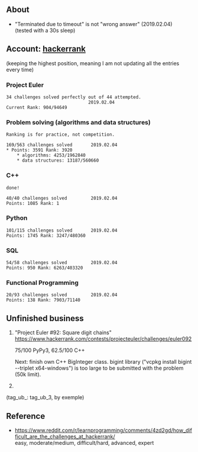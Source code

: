 ## About
  * "Terminated due to timeout" is not "wrong answer" (2019.02.04)    
    (tested with a 30s sleep)

## Account: [hackerrank](https://www.hackerrank.com/Liviul)
(keeping the highest position, meaning I am not updating all the entries every time)

### Project Euler

    34 challenges solved perfectly out of 44 attempted.        
                                   2019.02.04
    Current Rank: 904/94649

### Problem solving (algorithms and data structures)

    Ranking is for practice, not competition.

    169/563 challenges solved       2019.02.04
    * Points: 3591 Rank: 3920
        * algorithms: 4253/1962840
        * data structures: 13187/560660 
    
### C++
    done!

    40/40 challenges solved         2019.02.04
    Points: 1085 Rank: 1            
    
### Python
    
    101/115 challenges solved       2019.02.04
    Points: 1745 Rank: 3247/480360         

### SQL
    
    54/58 challenges solved         2019.02.04
    Points: 950 Rank: 6263/403320

### Functional Programming
    
    20/93 challenges solved         2019.02.04
    Points: 138 Rank: 7903/71140

## Unfinished business

  1. "Project Euler #92: Square digit chains"
     https://www.hackerrank.com/contests/projecteuler/challenges/euler092

     75/100 PyPy3, 62.5/100 C++

     Next: finish own C++ BigInteger class. 
     bigint library ("vcpkg install bigint --triplet x64-windows") is too large to be submitted with the problem (50k limit).
  2.     

  (tag_ub_<no problem>: tag_ub_3, by exemple)

## Reference
  * https://www.reddit.com/r/learnprogramming/comments/4zd2gd/how_difficult_are_the_challenges_at_hackerrank/   
        easy, moderate/medium, difficult/hard, advanced, expert
